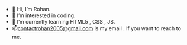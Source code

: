 - 👋 Hi, I’m Rohan.
- 👀 I’m interested in coding.
- 🌱 I’m currently learning HTML5 , CSS , JS.
- 📫contactrohan2005@gmail.com is my email . If you want to reach to me.

